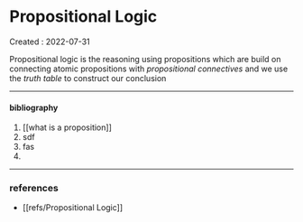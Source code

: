 # Propositional Logic
Created : 2022-07-31

Propositional logic is the reasoning using propositions which are build on connecting atomic propositions with *propositional connectives* and we use the *truth table* to construct our conclusion 

---
#### bibliography
1. [[what is a proposition]]
2. sdf
3. fas
4. 
---
### references
- [[refs/Propositional Logic]]
